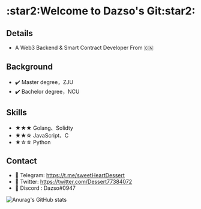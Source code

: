  <center>
     <h1>:star2:Welcome to Dazso's Git:star2:</h1>
 </center>

 ## Details

 - A Web3 Backend & Smart Contract Developer From :cn:

## Background

- :heavy_check_mark: Master degree，ZJU
- :heavy_check_mark: Bachelor degree，NCU

## Skills

- ★★★ Golang、Solidty
- ★★☆ JavaScript、C
- ★☆☆ Python 

## Contact

-  :link: Telegram: https://t.me/sweetHeartDessert
- :link: Twitter: https://twitter.com/Dessert77384072
- :mag_right: Discord : Dazso#0947

![Anurag's GitHub stats](https://github-readme-stats.vercel.app/api?username=DessertHeart&show_icons=true&theme=merko)

